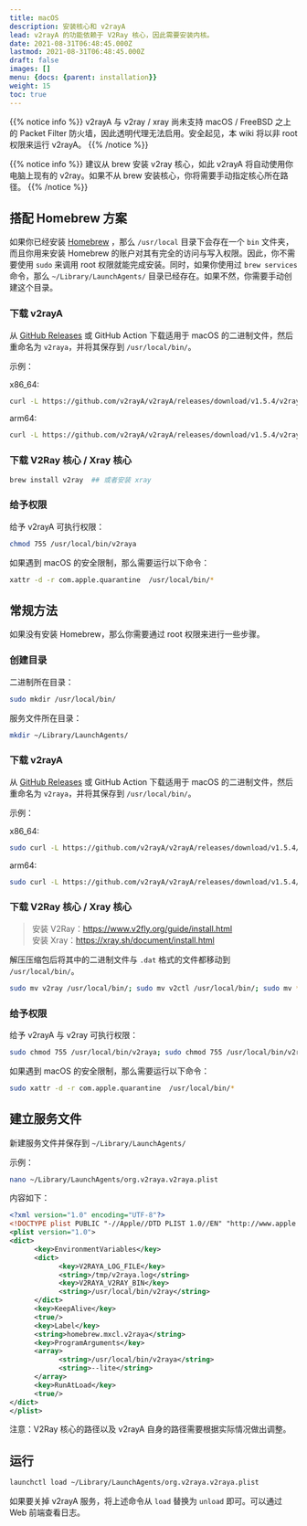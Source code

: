 ```yaml
---
title: macOS
description: 安装核心和 v2rayA
lead: v2rayA 的功能依赖于 V2Ray 核心，因此需要安装内核。
date: 2021-08-31T06:48:45.000Z
lastmod: 2021-08-31T06:48:45.000Z
draft: false
images: []
menu: {docs: {parent: installation}}
weight: 15
toc: true
---
```


{{% notice info %}}
v2rayA 与 v2ray / xray 尚未支持 macOS / FreeBSD 之上的 Packet Filter 防火墙，因此透明代理无法启用。安全起见，本 wiki 将以非 root 权限来运行 v2rayA。
{{% /notice %}}

{{% notice info %}}
建议从 brew 安装 v2ray 核心，如此 v2rayA 将自动使用你电脑上现有的 v2ray。如果不从 brew 安装核心，你将需要手动指定核心所在路径。
{{% /notice %}}

## 搭配 Homebrew 方案

如果你已经安装 [Homebrew](https://brew.sh/) ，那么 `/usr/local` 目录下会存在一个 `bin` 文件夹，而且你用来安装 Homebrew 的账户对其有完全的访问与写入权限。因此，你不需要使用 `sudo` 来调用 root 权限就能完成安装。同时，如果你使用过 `brew services` 命令，那么 `~/Library/LaunchAgents/` 目录已经存在。如果不然，你需要手动创建这个目录。

### 下载 v2rayA

从 [GitHub Releases](https://github.com/v2rayA/v2rayA/releases) 或 GitHub Action 下载适用于 macOS 的二进制文件，然后重命名为 `v2raya`，并将其保存到 `/usr/local/bin/`。

示例：

x86_64:

```bash
curl -L https://github.com/v2rayA/v2rayA/releases/download/v1.5.4/v2raya_darwin_x64_1.5.4 -o /usr/local/bin/v2raya
```

arm64:

```bash
curl -L https://github.com/v2rayA/v2rayA/releases/download/v1.5.4/v2raya_darwin_arm64_1.5.4 -o /usr/local/bin/v2raya
```

### 下载 V2Ray 核心 / Xray 核心

```bash
brew install v2ray  ## 或者安装 xray 
```

### 给予权限

给予 v2rayA 可执行权限：

```bash
chmod 755 /usr/local/bin/v2raya
```

如果遇到 macOS 的安全限制，那么需要运行以下命令：

```bash
xattr -d -r com.apple.quarantine  /usr/local/bin/*
```

## 常规方法

如果没有安装 Homebrew，那么你需要通过 root 权限来进行一些步骤。

### 创建目录

二进制所在目录：

```bash
sudo mkdir /usr/local/bin/
```

服务文件所在目录：

```bash
mkdir ~/Library/LaunchAgents/
```

### 下载 v2rayA

从 [GitHub Releases](https://github.com/v2rayA/v2rayA/releases) 或 GitHub Action 下载适用于 macOS 的二进制文件，然后重命名为 `v2raya`，并将其保存到 `/usr/local/bin/`。

示例：

x86_64:

```bash
sudo curl -L https://github.com/v2rayA/v2rayA/releases/download/v1.5.4/v2raya_darwin_x64_1.5.4 -o /usr/local/bin/v2raya
```

arm64:

```bash
sudo curl -L https://github.com/v2rayA/v2rayA/releases/download/v1.5.4/v2raya_darwin_arm64_1.5.4 -o /usr/local/bin/v2raya
```

### 下载 V2Ray 核心 / Xray 核心

> 安装 V2Ray：<https://www.v2fly.org/guide/install.html>  
> 安装 Xray：<https://xray.sh/document/install.html>

解压压缩包后将其中的二进制文件与 `.dat` 格式的文件都移动到 `/usr/local/bin/`。

```bash
sudo mv v2ray /usr/local/bin/; sudo mv v2ctl /usr/local/bin/; sudo mv *dat /usr/local/bin/
```

### 给予权限

给予 v2rayA 与 v2ray 可执行权限：

```bash
sudo chmod 755 /usr/local/bin/v2raya; sudo chmod 755 /usr/local/bin/v2ray; sudo chmod 755 /usr/local/bin/v2ctl
```

如果遇到 macOS 的安全限制，那么需要运行以下命令：

```bash
sudo xattr -d -r com.apple.quarantine  /usr/local/bin/*
```

## 建立服务文件

新建服务文件并保存到 `~/Library/LaunchAgents/`

示例：

```bash
nano ~/Library/LaunchAgents/org.v2raya.v2raya.plist
```

内容如下：

```xml
<?xml version="1.0" encoding="UTF-8"?>
<!DOCTYPE plist PUBLIC "-//Apple//DTD PLIST 1.0//EN" "http://www.apple.com/DTDs/PropertyList-1.0.dtd">
<plist version="1.0">
<dict>
      <key>EnvironmentVariables</key>
      <dict>
            <key>V2RAYA_LOG_FILE</key>
            <string>/tmp/v2raya.log</string>
            <key>V2RAYA_V2RAY_BIN</key>
            <string>/usr/local/bin/v2ray</string>
      </dict>
      <key>KeepAlive</key>
      <true/>
      <key>Label</key>
      <string>homebrew.mxcl.v2raya</string>
      <key>ProgramArguments</key>
      <array>
            <string>/usr/local/bin/v2raya</string>
            <string>--lite</string>
      </array>
      <key>RunAtLoad</key>
      <true/>
</dict>
</plist>
```

注意：V2Ray 核心的路径以及 v2rayA 自身的路径需要根据实际情况做出调整。

## 运行

```bash
launchctl load ~/Library/LaunchAgents/org.v2raya.v2raya.plist
```

如果要关掉 v2rayA 服务，将上述命令从 `load` 替换为 `unload` 即可。可以通过 Web 前端查看日志。

